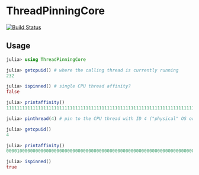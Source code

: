 # ThreadPinningCore

[![Build Status](https://github.com/carstenbauer/ThreadPinningCore.jl/actions/workflows/CI.yml/badge.svg?branch=main)](https://github.com/carstenbauer/ThreadPinningCore.jl/actions/workflows/CI.yml?query=branch%3Amain)

## Usage
```julia
julia> using ThreadPinningCore

julia> getcpuid() # where the calling thread is currently running
232

julia> ispinned() # single CPU thread affinity?
false

julia> printaffinity()
1111111111111111111111111111111111111111111111111111111111111111111111111111111111111111111111111111111111111111111111111111111111111111111111111111111111111111111111111111111111111111111111111111111111111111111111111111111111111111111111111111111111111111

julia> pinthread(4) # pin to the CPU thread with ID 4 ("physical" OS ordering, not logical)

julia> getcpuid()
4

julia> printaffinity()
0000100000000000000000000000000000000000000000000000000000000000000000000000000000000000000000000000000000000000000000000000000000000000000000000000000000000000000000000000000000000000000000000000000000000000000000000000000000000000000000000000000000000000

julia> ispinned()
true
```